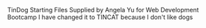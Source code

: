 TinDog Starting Files
Supplied by Angela Yu for Web Development Bootcamp
I have changed it to TINCAT because I don't like dogs
